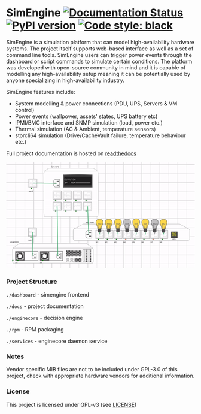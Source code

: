 # SimEngine [![Documentation Status](https://readthedocs.org/projects/simengine/badge/?version=latest)](https://simengine.readthedocs.io/en/latest/?badge=latest) [![PyPI version](https://badge.fury.io/py/SimEngine.svg)](https://badge.fury.io/py/SimEngine) [![Code style: black](https://img.shields.io/badge/code%20style-black-000000.svg)](https://github.com/ambv/black)

SimEngine is a simulation platform that can model high-availability hardware systems. The project itself supports web-based interface as well as a set of command line tools. SimEngine users can trigger power events through the dashboard or script commands to simulate certain conditions. The platform was developed with open-source community in mind and it is capable of modelling any high-availability setup meaning it can be potentially used by anyone specializing in high-availability industry.

SimEngine features include:

-   System modelling & power connections (PDU, UPS, Servers & VM control)
-   Power events (wallpower, assets' states, UPS battery etc)
-   IPMI/BMC interface and SNMP simulation (load, power etc.)
-   Thermal simulation (AC & Ambient, temperature sensors)
-   storcli64 simulation (Drive/CacheVault failure, temperature behaviour etc.)

Full project documentation is hosted on [readthedocs](https://simengine.readthedocs.io/en/latest)

![](./docs/simengine.gif)

### Project Structure

`./dashboard` - simengine frontend

`./docs` - project documentation

`./enginecore` - decision engine

`./rpm` - RPM packaging

`./services` - enginecore daemon service

### Notes

Vendor specific MIB files are not to be included under GPL-3.0 of this project, check with appropriate hardware vendors for additional information.

### License

This project is licensed under GPL-v3 (see [LICENSE](./LICENSE.txt))
